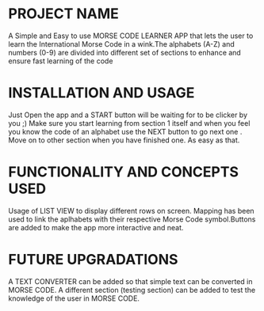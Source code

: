 # PROJECT NAME

A Simple and Easy to use MORSE CODE LEARNER APP that lets the user to learn the International Morse Code in a wink.The alphabets (A-Z) and numbers (0-9) are divided into different set of sections to enhance and ensure fast learning of the code

# INSTALLATION AND USAGE

Just Open the app and a START button will be waiting for to be clicker by you ;) Make sure you start learning from section 1 itself and when you feel you know the code of an alphabet use the NEXT button to go next one . Move on to other section when you have finished one. As easy as that.

# FUNCTIONALITY AND CONCEPTS USED
Usage of LIST VIEW to display different rows on screen. Mapping has been used to link the aplhabets with their respective Morse Code symbol.Buttons are added to make the app more interactive and neat.


# FUTURE UPGRADATIONS
A TEXT CONVERTER can be added so that simple text can be converted in MORSE CODE. A different section (testing section) can be added to test the knowledge of the user in MORSE CODE.


